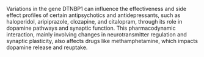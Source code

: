Variations in the gene DTNBP1 can influence the effectiveness and side effect profiles of certain antipsychotics and antidepressants, such as haloperidol, aripiprazole, clozapine, and citalopram, through its role in dopamine pathways and synaptic function. This pharmacodynamic interaction, mainly involving changes in neurotransmitter regulation and synaptic plasticity, also affects drugs like methamphetamine, which impacts dopamine release and reuptake.